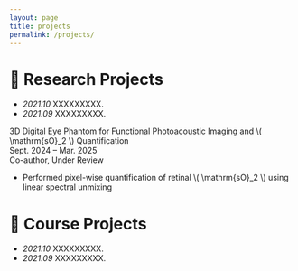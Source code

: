 ```yaml
---
layout: page
title: projects
permalink: /projects/
---
```


# 🔬 Research Projects
- *2021.10* XXXXXXXXX.
- *2021.09* XXXXXXXXX.

<div class="project-entry">
  <div class="project-title">
    3D Digital Eye Phantom for Functional Photoacoustic Imaging and \( \mathrm{sO}_2 \) Quantification
  </div>
  <div class="twocol">
    <div>Sept. 2024 – Mar. 2025</div>
    <div>Co-author, Under Review</div>
  </div>
  <ul class="bullets">
    <li>Performed pixel-wise quantification of retinal \( \mathrm{sO}_2 \) using linear spectral unmixing</li>
  </ul>
</div>

# 📃 Course Projects
- *2021.10* XXXXXXXXX.
- *2021.09* XXXXXXXXX.

